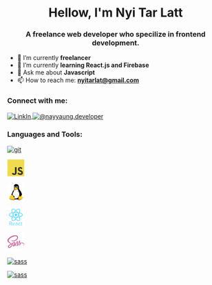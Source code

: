 <h1 align="center">Hellow, I'm Nyi Tar Latt</h1>
<h3 align="center">A freelance web developer who specilize in frontend development.</h3>



- 🔭 I’m currently **freelancer**
- 🌱 I’m currently **learning  React.js and Firebase**
- 💬 Ask me about **Javascript**
- 📫 How to reach me: **nyitarlat@gmail.com**

<h3 align="left">Connect with me:</h3>

<p align="left">
  
<a href="https://www.linkedin.com/in/nyi-tar-latt-290638226/" target="blank">
<img align="center" src="https://www.vectorlogo.zone/logos/linkedin/linkedin-tile.svg" alt="LinkIn" height="30" width="40" />
</a>
<a href="https://www.facebook.com/ariko.nora" target="blank">
<img align="center" src="https://www.vectorlogo.zone/logos/facebook/facebook-official.svg" alt="@nayyaung.developer" height="30" width="40" />
</a>
</p>

<h3 align="left">Languages and Tools:</h3>
<p align="left">

<a href="https://git-scm.com/" target="_blank"> <img src="https://www.vectorlogo.zone/logos/git-scm/git-scm-icon.svg" alt="git" width="40" height="40"/> </a>

<a href="https://developer.mozilla.org/en-US/docs/Web/JavaScript" target="_blank"> <img src="https://raw.githubusercontent.com/devicons/devicon/master/icons/javascript/javascript-original.svg" alt="javascript" width="40" height="40"/> </a>

<a href="https://www.linux.org/" target="_blank"> <img src="https://raw.githubusercontent.com/devicons/devicon/master/icons/linux/linux-original.svg" alt="linux" width="40" height="40"/> </a>

<a href="https://reactjs.org/" target="_blank"> <img src="https://raw.githubusercontent.com/devicons/devicon/master/icons/react/react-original-wordmark.svg" alt="react" width="40" height="40"/> </a>

<a href="https://sass-lang.com" target="_blank"> <img src="https://raw.githubusercontent.com/devicons/devicon/master/icons/sass/sass-original.svg" alt="sass" width="40" height="40"/> </a>

<a href="https://get-bootstrap.com" target="_blank"> <img src="https://www.vectorlogo.zone/logos/getbootstrap/getbootstrap-icon.svg" alt="sass" width="40" height="40"/> </a>

<a href="https://jquery.com/" target="_blank"> <img src="https://www.vectorlogo.zone/logos/jquery/jquery-horizontal.svg" alt="sass" width="40" height="40"/> </a>
  
</p>
